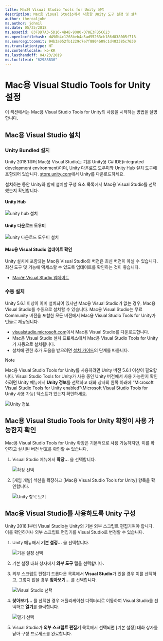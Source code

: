```yaml
---
title: Mac용 Visual Studio Tools for Unity 설정
description: Mac용 Visual Studio에서 사용할 Unity 도구 설정 및 설치
author: therealjohn
ms.author: johmil
ms.date: 05/25/2018
ms.assetid: 83FDD7A3-5D16-4B4B-9080-078E3FB5C623
ms.openlocfilehash: d490b4c1268beb4a5ad55263cb186d838005f718
ms.sourcegitcommit: 94b3a052fb1229c7e7f8804b09c1d403385c7630
ms.translationtype: HT
ms.contentlocale: ko-KR
ms.lasthandoff: 04/23/2019
ms.locfileid: "62988830"
---
```

# <a name="set-up-visual-studio-for-mac-tools-for-unity"></a>Mac용 Visual Studio Tools for Unity 설정

이 섹션에서는 Mac용 Visual Studio Tools for Unity의 사용을 시작하는 방법을 설명합니다.

## <a name="install-visual-studio-for-mac"></a>Mac용 Visual Studio 설치

### <a name="unity-bundled-installation"></a>Unity Bundled 설치

Unity 2018.1부터 Mac용 Visual Studio는 기본 Unity용 C# IDE(integrated development environment)이며, Unity 다운로드 도우미와 Unity Hub 설치 도구에 포함되어 있습니다. [store.unity.com](https://store.unity.com/)에서 Unity를 다운로드하세요.

설치하는 동안 Unity와 함께 설치할 구성 요소 목록에서 Mac용 Visual Studio를 선택했는지 확인합니다.

#### <a name="unity-hub"></a>Unity Hub

![unity hub 설치](media/setup-vsmac-tools-unity-image7.png)

#### <a name="unity-download-assistant"></a>Unity 다운로드 도우미

![unity 다운로드 도우미 설치](media/setup-vsmac-tools-unity-image8.png)

#### <a name="check-for-updates-to-visual-studio-for-mac"></a>Mac용 Visual Studio 업데이트 확인

Unity 설치에 포함되는 Mac용 Visual Studio의 버전은 최신 버전이 아닐 수 있습니다. 최신 도구 및 기능에 액세스할 수 있도록 업데이트를 확인하는 것이 좋습니다.

* [Mac용 Visual Studio 업데이트](update.md)

### <a name="manual-installation"></a>수동 설치

Unity 5.6.1 이상이 이미 설치되어 있지만 Mac용 Visual Studio가 없는 경우, Mac용 Visual Studio를 수동으로 설치할 수 있습니다. Mac용 Visual Studio는 무료 Community 버전을 포함한 모든 버전에서 Mac용 Visual Studio Tools for Unity가 번들로 제공됩니다.

* [visualstudio.microsoft.com](https://visualstudio.microsoft.com/)에서 Mac용 Visual Studio를 다운로드합니다.
* Mac용 Visual Studio 설치 프로세스에서 Mac용 Visual Studio Tools for Unity가 자동으로 설치됩니다.
* 설치에 관한 추가 도움을 받으려면 [설치 가이드](/visualstudio/mac/installation/?view=vsmac-2017)의 단계를 따릅니다.

> [!NOTE]
> Mac용 Visual Studio Tools for Unity를 사용하려면 Unity 버전 5.6.1 이상이 필요합니다. Visual Studio Tools for Unity가 사용 중인 Unity 버전에서 사용 가능한지 확인하려면 Unity 메뉴에서 **Unity 정보**를 선택하고 대화 상자의 왼쪽 아래에 “Microsoft Visual Studio Tools for Unity enabled”(Microsoft Visual Studio Tools for Unity 사용 가능) 텍스트가 있는지 확인하세요.
>
> ![Unity 정보](media/setup-vsmac-tools-unity-image3.png)

## <a name="confirm-that-the-visual-studio-for-mac-tools-for-unity-extension-is-enabled"></a>Mac용 Visual Studio Tools for Unity 확장이 사용 가능한지 확인

Mac용 Visual Studio Tools for Unity 확장은 기본적으로 사용 가능하지만, 이를 확인하고 설치된 버전 번호를 확인할 수 있습니다.

1. Visual Studio 메뉴에서 **확장...** 을 선택합니다.

   ![확장 선택](media/setup-vsmac-tools-unity-image1.png)

2. [게임 개발] 섹션을 확장하고 [Mac용 Visual Studio Tools for Unity] 항목을 확인합니다.

   ![Unity 항목 보기](media/setup-vsmac-tools-unity-image2.png)

## <a name="configure-unity-for-use-with-visual-studio-for-mac"></a>Mac용 Visual Studio를 사용하도록 Unity 구성

Unity 2018.1부터 Visual Studio는 Unity의 기본 외부 스크립트 편집기여야 합니다. 이를 확인하거나 외부 스크립트 편집기를 Visual Studio로 변경할 수 있습니다.

1. Unity 메뉴에서 **기본 설정...** 을 선택합니다.

   ![기본 설정 선택](media/setup-vsmac-tools-unity-image4.png)

2. 기본 설정 대화 상자에서 **외부 도구** 탭을 선택합니다.

3. 외부 스크립트 편집기 드롭다운 목록에서 **Visual Studio**가 있을 경우 이를 선택하고, 그렇지 않을 경우 **찾아보기...** 를 선택합니다.

   ![Visual Studio 선택](media/setup-vsmac-tools-unity-image5.png)

4. **찾아보기...** 를 선택한 경우 애플리케이션 디렉터리로 이동하여 Visual Studio를 선택하고 **열기**를 클릭합니다.

   ![열기 선택](media/setup-vsmac-tools-unity-image6.png)

5. Visual Studio가 **외부 스크립트 편집기** 목록에서 선택되면 [기본 설정] 대화 상자를 닫아 구성 프로세스를 완료합니다.